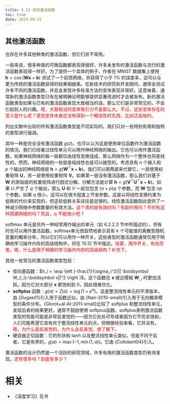 ```yaml
---
title: 4.13 其他激活函数
toc: true
date: 2019-08-31
---
```



## 其他激活函数


也存在许多其他种类的激活函数，但它们并不常用。

一般来说，很多种类的可微函数都表现得很好。许多未发布的激活函数与流行的激活函数表现得一样好。为了提供一个具体的例子，作者在 MNIST 数据集上使用 $\boldsymbol h=\cos(\boldsymbol W\boldsymbol x+\boldsymbol b)$ 测试了一个前馈网络，并获得了小于 $1\%$ 的误差率，这可以与更为传统的激活函数获得的结果相媲美。在新技术的研究和开发期间，通常会测试许多不同的激活函数，并且会发现许多标准方法的变体表现非常好。这意味着，通常新的激活函数类型只有在被明确证明能够提供显著改进时才会被发布。新的激活函数类型如果与已有的激活函数表现大致相当的话，那么它们是非常常见的，不会引起别人的兴趣。<span style="color:red;">嗯，大致相当的变体吸引力不是那么大。不过，这些变体存在的意义是什么呢？感觉变体本身还没有得到一个概括性的东西，比如泛函啥的。</span>

列出文献中出现的所有激活函数类型是不切实际的。我们只对一些特别有用和独特的类型进行强调。

其中一种是完全没有激活函数 $g(z)$。也可以认为这是使用单位函数作为激活函数的情况。我们已经看过线性单元可以用作神经网络的输出。它也可以用作激活函数。如果神经网络的每一层都仅由线性变换组成，那么网络作为一个整体也将是线性的。然而，神经网络的一些层是纯线性也是可以接受的。考虑具有 $n$ 个输入和 $p$ 个输出的神经网络层 $\boldsymbol h=g(\boldsymbol W^\top \boldsymbol x+\boldsymbol b)$。我们可以用两层来代替它，一层使用权重矩阵 $\boldsymbol U$，另一层使用权重矩阵 $\boldsymbol V$。如果第一层没有激活函数，那么我们对基于 $\boldsymbol W$ 的原始层的权重矩阵进行因式分解。分解方法是计算 $\boldsymbol h=g(\boldsymbol V^\top \boldsymbol U^\top \boldsymbol x+\boldsymbol b)$。如果 $U$ 产生了 $q$ 个输出，那么 $\boldsymbol U$ 和 $V$ 一起仅包含 $(n+p)q$ 个参数，而 $\boldsymbol W$ 包含 $np$ 个参数。如果 $q$ 很小，这可以在很大程度上节省参数。这是以将线性变换约束为低秩的代价来实现的，但这些低秩关系往往是足够的。线性激活函数因此提供了一种减少网络中参数数量的有效方法。<span style="color:red;">这个真的是有效的吗？有副作用吗？平时有这样搭建网络的吗？而且，q 不能很小吧？</span>


softmax 单元是另外一种经常用作输出的单元（如 6.2.2.3 节中所描述的），但有时也可以用作激活函数。softmax单元很自然地表示具有 $k$ 个可能值的离散型随机变量的概率分布，所以它们可以用作一种开关。这些类型的激活函数通常仅用于明确地学习操作内存的高级结构中，将在 10.12 节中描述。<span style="color:red;">哇塞，用作开关，有些厉害。嗯，什么是用于明确的学习操作内存的高级结构？补充下。</span>

其他一些常见的激活函数类型包括：

- 径向基函数：$h_i = \exp \left (-\frac{1}{\sigma_i^2}|| \boldsymbol W_{:,i}-\boldsymbol x||^2 \right )$。这个函数在 $\boldsymbol x$ 接近模板 $\boldsymbol W_{:,i}$ 时更加活跃。因为它对大部分 $\boldsymbol x$ 都饱和到 0，因此很难优化。
- $\textbf{softplus}$ 函数：$g(a)=\zeta(a)=\log(1+e^a)$。这是整流线性单元的平滑版本，由 {Dugas01}引入用于函数近似，由 {Nair-2010-small}引入用于无向概率模型的条件分布。{Glorot+al-AI-2011-small}比较了 softplus 和整流线性单元，发现后者的结果更好。通常不鼓励使用 softplus函数。softplus表明激活函数类型的性能可能是非常反直觉的——因为它处处可导或者因为它不完全饱和，人们可能希望它具有优于整流线性单元的点，但根据经验来看，它并没有。<span style="color:red;">嗯，为什么是反直觉的，为什么会反直觉。想了解下。</span>
- 硬双曲正切函数：它的形状和 $\text{tanh}$ 以及整流线性单元类似，但是不同于后者，它是有界的，$g(a)=\max(-1, \min(1,a))$。它由 {Collobert04}引入。


激活函数的设计仍然是一个活跃的研究领域，许多有用的激活函数类型仍有待发现。<span style="color:red;">还有很多吗？到底有多少？</span>




# 相关

- 《深度学习》花书

